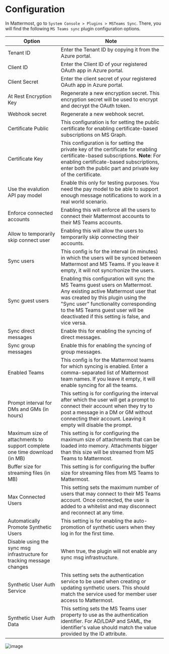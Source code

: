 # Configuration
In Mattermost, go to `System Console > Plugins > MSTeams Sync`. There, you will find the following `MS Teams sync` plugin configuration options.

|Option|Note|
|---|---|
Tenant ID | Enter the Tenant ID by copying it from the Azure portal.
Client ID | Enter the Client ID of your registered OAuth app in Azure portal.
Client Secret | Enter the client secret of your registered OAuth app in Azure portal.
At Rest Encryption Key | Regenerate a new encryption secret. This encryption secret will be used to encrypt and decrypt the OAuth token.
Webhook secret | Regenerate a new webhook secret.
Certificate Public | This configuration is for setting the public certificate for enabling certificate-based subscriptions on MS Graph.  
Certificate Key | This configuration is for setting the private key of the certificate for enabling certificate-based subscriptions. **Note**: For enabling certificate-based subscriptions, enter both the public part and private key of the certificate.
Use the evalution API pay model | Enable this only for testing purposes. You need the pay model to be able to support enough message notifications to work in a real world scenario.
Enforce connected accounts | Enabling this will enforce all the users to connect their Mattermost accounts to their MS Teams accounts.
Allow to temporarily skip connect user | Enabling this will allow the users to temporarily skip connecting their accounts.
Sync users | This config is for the interval (in minutes) in which the users will be synced between Mattermost and MS Teams. If you leave it empty, it will not syncrhonize the users.
Sync guest users | Enabling this configuration will sync the MS Teams guest users on Mattermost. Any existing active Mattermost user that was created by this plugin using the "Sync user" functionality corresponding to the MS Teams guest user will be deactivated if this setting is false, and vice versa.
Sync direct messages | Enable this for enabling the syncing of direct messages.
Sync group messages | Enable this for enabling the syncing of group messages.
Enabled Teams | This config is for the Mattermost teams for which syncing is enabled. Enter a comma-separated list of Mattermost team names. If you leave it empty, it will enable syncing for all the teams.
Prompt interval for DMs and GMs (in hours) | This setting is for configuring the interval after which the user will get a prompt to connect their account when they try to post a message in a DM or GM without connecting their account. Leaving it empty will disable the prompt.
Maximum size of attachments to support complete one time download (in MB) | This setting is for configuring the maximum size of attachments that can be loaded into memory. Attachments bigger than this size will be streamed from MS Teams to Mattermost.
Buffer size for streaming files (in MB) | This setting is for configuring the buffer size for streaming files from MS Teams to Mattermost.
Max Connected Users | This setting sets the maximum number of users that may connect to their MS Teams account. Once connected, the user is added to a whitelist and may disconnect and reconnect at any time.
Automatically Promote Synthetic Users | This setting is for enabling the auto-promotion of synthetic users when they log in for the first time.
Disable using the sync msg infrastructure for tracking message changes | When true, the plugin will not enable any sync msg infrastructure.
Synthetic User Auth Service | This setting sets the authentication service to be used when creating or updating synthetic users. This should match the service used for member user access to Mattermost.
Synthetic User Auth Data | This setting sets the MS Teams user property to use as the authentication identifier. For AD/LDAP and SAML, the identifier's value should match the value provided by the ID attribute.

![image](https://github.com/mattermost/mattermost-plugin-msteams/assets/100013900/9f0f4f29-f9a2-433b-b90c-444e292ca221)

